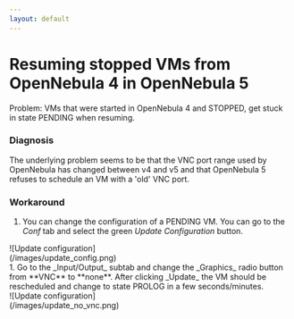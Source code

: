 ```yaml
---
layout: default
---
```


# Resuming stopped VMs from OpenNebula 4 in OpenNebula 5

Problem: VMs that were started in OpenNebula 4 and STOPPED, get stuck in state PENDING when resuming.

### Diagnosis

The underlying problem seems to be that the VNC port range used by OpenNebula has changed between v4 and v5 and that OpenNebula 5 refuses to schedule an VM with a 'old' VNC port.

### Workaround

1. You can change the configuration of a PENDING VM. You can go to the _Conf_ tab and select the green _Update Configuration_ button.
<div style="max-width:205px;" markdown="1">
![Update configuration](/images/update_config.png)
</div>
1. Go to the _Input/Output_ subtab and change the _Graphics_ radio button from **VNC** to **none**. After clicking _Update_ the VM should be rescheduled and change to state PROLOG in a few seconds/minutes.
<div style="max-width:205px;" markdown="1">
![Update configuration](/images/update_no_vnc.png)
</div>
